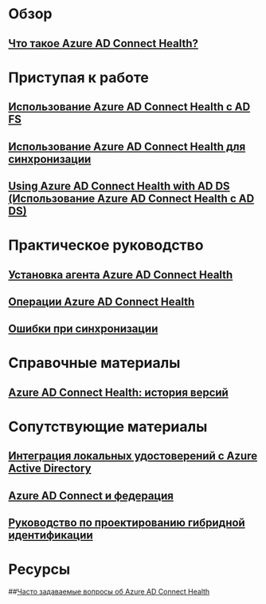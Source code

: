 # Обзор
## [Что такое Azure AD Connect Health?](active-directory-aadconnect-health.md)

# Приступая к работе
## [Использование Azure AD Connect Health с AD FS](active-directory-aadconnect-health-adfs.md)
## [Использование Azure AD Connect Health для синхронизации](active-directory-aadconnect-health-sync.md)
## [Using Azure AD Connect Health with AD DS (Использование Azure AD Connect Health с AD DS)](active-directory-aadconnect-health-adds.md)

# Практическое руководство
## [Установка агента Azure AD Connect Health](active-directory-aadconnect-health-agent-install.md)
## [Операции Azure AD Connect Health](active-directory-aadconnect-health-operations.md)
## [Ошибки при синхронизации](../active-directory-aadconnect-troubleshoot-sync-errors.md)

# Справочные материалы
## [Azure AD Connect Health: история версий](active-directory-aadconnect-health-version-history.md)

# Сопутствующие материалы
## [Интеграция локальных удостоверений с Azure Active Directory](../active-directory-aadconnect.md)
## [Azure AD Connect и федерация](../active-directory-aadconnectfed-whatis.md)
## [Руководство по проектированию гибридной идентификации](../active-directory-hybrid-identity-design-considerations-overview.md)

# Ресурсы
##[Часто задаваемые вопросы об Azure AD Connect Health](active-directory-aadconnect-health-faq.md)



<!--HONumber=Dec16_HO4-->


